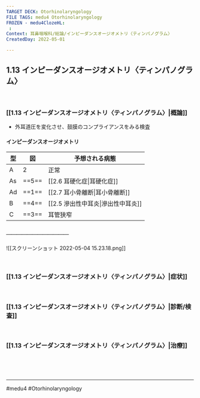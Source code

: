 ```yaml
---
TARGET DECK: Otorhinolaryngology
FILE TAGS: medu4 Otorhinolaryngology
FROZEN - medu4ClozeHL:
 : 
Context: 耳鼻咽喉科/総論/インピーダンスオージオメトリ〈ティンパノグラム〉
CreatedDay: 2022-05-01

---
```


## 1.13 インピーダンスオージオメトリ〈ティンパノグラム〉

<br>

### [[1.13 インピーダンスオージオメトリ〈ティンパノグラム〉|概論]]
* 外耳道圧を変化させ、鼓膜のコンプライアンスをみる検査
#### インピーダンスオージオメトリ
|型|図|予想される病態|
|---|---|---|
|A|2|正常|
|As|==5==|[[2.6 耳硬化症\|耳硬化症]]|
|Ad|==1==|[[2.7 耳小骨離断\|耳小骨離断]]|
|B|==4==|[[2.5 滲出性中耳炎\|滲出性中耳炎]]|
|C|==3==|耳管狭窄|
##### ＿＿＿＿＿＿＿＿＿＿＿＿
![[スクリーンショット 2022-05-04 15.23.18.png]]
<!--ID: 1651896784416-->




<br>

### [[1.13 インピーダンスオージオメトリ〈ティンパノグラム〉|症状]]


<br>

### [[1.13 インピーダンスオージオメトリ〈ティンパノグラム〉|診断/検査]]


<br>

### [[1.13 インピーダンスオージオメトリ〈ティンパノグラム〉|治療]]


<br><br><br>

---
#medu4 #Otorhinolaryngology 